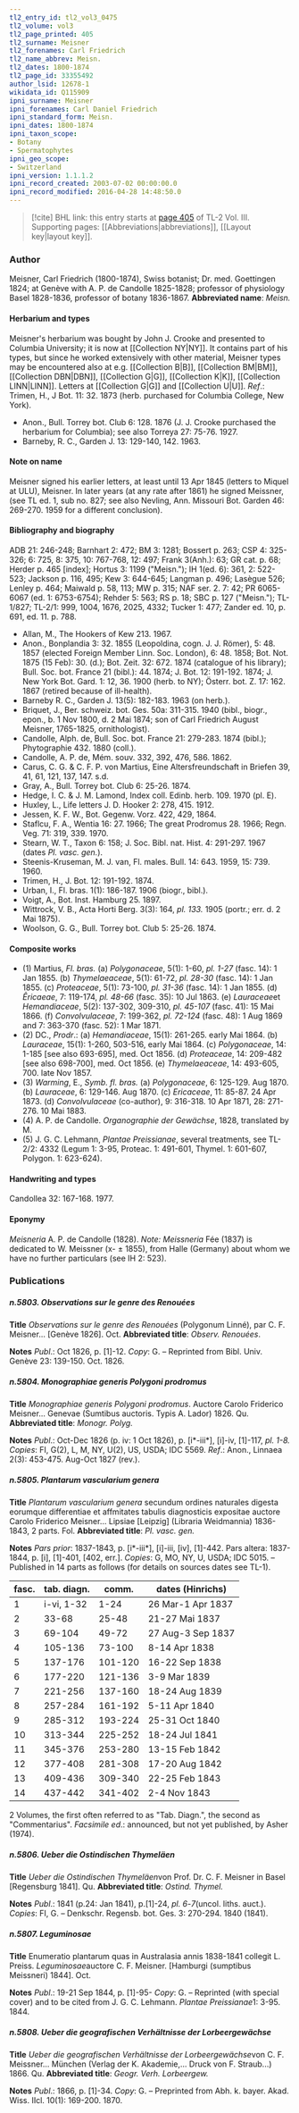 ```yaml
---
tl2_entry_id: tl2_vol3_0475
tl2_volume: vol3
tl2_page_printed: 405
tl2_surname: Meisner
tl2_forenames: Carl Friedrich
tl2_name_abbrev: Meisn.
tl2_dates: 1800-1874
tl2_page_id: 33355492
author_lsid: 12678-1
wikidata_id: Q115909
ipni_surname: Meisner
ipni_forenames: Carl Daniel Friedrich
ipni_standard_form: Meisn.
ipni_dates: 1800-1874
ipni_taxon_scope: 
- Botany
- Spermatophytes
ipni_geo_scope: 
- Switzerland
ipni_version: 1.1.1.2
ipni_record_created: 2003-07-02 00:00:00.0
ipni_record_modified: 2016-04-28 14:48:50.0
---
```



> [!cite] BHL link: this entry starts at [page 405](https://www.biodiversitylibrary.org/page/33355492) of TL-2 Vol. III.
> Supporting pages: [[Abbreviations|abbreviations]], [[Layout key|layout key]].

### Author

Meisner, Carl Friedrich (1800-1874), Swiss botanist; Dr. med. Goettingen 1824; at Genève with A. P. de Candolle 1825-1828; professor of physiology Basel 1828-1836, professor of botany 1836-1867. 
**Abbreviated name**: *Meisn.*

#### Herbarium and types

Meisner's herbarium was bought by John J. Crooke and presented to Columbia University; it is now at [[Collection NY|NY]]. It contains part of his types, but since he worked extensively with other material, Meisner types may be encountered also at e.g. [[Collection B|B]], [[Collection BM|BM]], [[Collection DBN|DBN]], [[Collection G|G]], [[Collection K|K]], [[Collection LINN|LINN]]. Letters at [[Collection G|G]] and [[Collection U|U]].
*Ref*.: Trimen, H., J Bot. 11: 32. 1873 (herb. purchased for Columbia College, New York).
- Anon., Bull. Torrey bot. Club 6: 128. 1876 (J. J. Crooke purchased the herbarium for Columbia); see also Torreya 27: 75-76. 1927.
- Barneby, R. C., Garden J. 13: 129-140, 142. 1963.

#### Note on name

Meisner signed his earlier letters, at least until 13 Apr 1845 (letters to Miquel at ULU), Meisner. In later years (at any rate after 1861) he signed Meissner, (see TL ed. 1, sub no. 827; see also Nevling, Ann. Missouri Bot. Garden 46: 269-270. 1959 for a different conclusion).

#### Bibliography and biography

ADB 21: 246-248; Barnhart 2: 472; BM 3: 1281; Bossert p. 263; CSP 4: 325-326; 6: 725, 8: 375, 10: 767-768, 12: 497; Frank 3(Anh.): 63; GR cat. p. 68; Herder p. 465 \[index\]; Hortus 3: 1199 ("Meisn."); IH 1(ed. 6): 361, 2: 522-523; Jackson p. 116, 495; Kew 3: 644-645; Langman p. 496; Lasègue 526; Lenley p. 464; Maiwald p. 58, 113; MW p. 315; NAF ser. 2. 7: 42; PR 6065-6067 (ed. 1: 6753-6754); Rehder 5: 563; RS p. 18; SBC p. 127 ("Meisn."); TL-1/827; TL-2/1: 999, 1004, 1676, 2025, 4332; Tucker 1: 477; Zander ed. 10, p. 691, ed. 11. p. 788.
- Allan, M., The Hookers of Kew 213. 1967.
- Anon., Bonplandia 3: 32. 1855 (Leopoldina, cogn. J. J. Römer), 5: 48. 1857 (elected Foreign Member Linn. Soc. London), 6: 48. 1858; Bot. Not. 1875 (15 Feb): 30. (d.); Bot. Zeit. 32: 672. 1874 (catalogue of his library); Bull. Soc. bot. France 21 (bibl.): 44. 1874; J. Bot. 12: 191-192. 1874; J. New York Bot. Gard. 1: 12, 36. 1900 (herb. to NY); Österr. bot. Z. 17: 162. 1867 (retired because of ill-health).
- Barneby R. C., Garden J. 13(5): 182-183. 1963 (on herb.).
- Briquet, J., Ber. schweiz. bot. Ges. 50a: 311-315. 1940 (bibl., biogr., epon., b. 1 Nov 1800, d. 2 Mai 1874; son of Carl Friedrich August Meisner, 1765-1825, ornithologist).
- Candolle, Alph. de, Bull. Soc. bot. France 21: 279-283. 1874 (bibl.); Phytographie 432. 1880 (coll.).
- Candolle, A. P. de, Mém. souv. 332, 392, 476, 586. 1862.
- Carus, C. G. & C. F. P. von Martius, Eine Altersfreundschaft in Briefen 39, 41, 61, 121, 137, 147. s.d.
- Gray, A., Bull. Torrey bot. Club 6: 25-26. 1874.
- Hedge, I. C. & J. M. Lamond, Index coll. Edinb. herb. 109. 1970 (pl. E).
- Huxley, L., Life letters J. D. Hooker 2: 278, 415. 1912.
- Jessen, K. F. W., Bot. Gegenw. Vorz. 422, 429, 1864.
- Staflcu, F. A., Wentia 16: 27. 1966; The great Prodromus 28. 1966; Regn. Veg. 71: 319, 339. 1970.
- Stearn, W. T., Taxon 6: 158; J. Soc. Bibl. nat. Hist. 4: 291-297. 1967 (dates *Pl. vasc. gen.*).
- Steenis-Kruseman, M. J. van, Fl. males. Bull. 14: 643. 1959, 15: 739. 1960.
- Trimen, H., J. Bot. 12: 191-192. 1874.
- Urban, I., Fl. bras. 1(1): 186-187. 1906 (biogr., bibl.).
- Voigt, A., Bot. Inst. Hamburg 25. 1897.
- Wittrock, V. B., Acta Horti Berg. 3(3): 164, *pl. 133.* 1905 (portr.; err. d. 2 Mai 1875).
- Woolson, G. G., Bull. Torrey bot. Club 5: 25-26. 1874.

#### Composite works

- (1) Martius, *Fl. bras.*
(a) *Polygonaceae*, 5(1): 1-60, *pl. 1-27* (fasc. 14): 1 Jan 1855.
(b) *Thymelaeaceae*, 5(1): 61-72, *pl. 28-30* (fasc. 14): 1 Jan 1855.
(c) *Proteaceae*, 5(1): 73-100, *pl. 31-36* (fasc. 14): 1 Jan 1855.
(d) *Êricaeae*, 7: 119-174, *pl. 48-66* (fasc. 35): 10 Jul 1863.
(e) *Lauraceae*et *Hemandiaceae*, 5(2): 137-302, 309-310, *pl. 45-107* (fasc. 41): 15 Mai 1866.
(f) *Convolvulaceae*, 7: 199-362, *pl. 72-124* (fasc. 48): 1 Aug 1869 and 7: 363-370 (fasc. 52): 1 Mar 1871.
- (2) DC., *Prodr*.:
(a) *Hemandiaceae*, 15(1): 261-265. early Mai 1864.
(b) *Lauraceae*, 15(1): 1-260, 503-516, early Mai 1864.
(c) *Polygonaceae*, 14: 1-185 \[see also 693-695\], med. Oct 1856.
(d) *Proteaceae*, 14: 209-482 \[see also 698-700\], med. Oct 1856.
(e) *Thymelaeaceae*, 14: 493-605, 700. late Nov 1857.
- (3) *Warming*, E., *Symb. fl. bras.*
(a) *Polygonaceae*, 6: 125-129. Aug 1870.
(b) *Lauraceae*, 6: 129-146. Aug 1870.
(c) *Ericaceae*, 11: 85-87. 24 Apr 1873.
(d) *Convolvulaceae* (co-author), 9: 316-318. 10 Apr 1871, 28: 271-276. 10 Mai 1883.
- (4) A. P. de Candolle. *Organographie der Gewächse*, 1828, translated by M.
- (5) J. G. C. Lehmann, *Plantae Preissianae*, several treatments, see TL-2/2: 4332 (Legum 1: 3-95, Proteac. 1: 491-601, Thymel. 1: 601-607, Polygon. 1: 623-624).

#### Handwriting and types

Candollea 32: 167-168. 1977.

#### Eponymy

*Meisneria* A. P. de Candolle (1828). *Note: Meissneria* Fée (1837) is dedicated to W. Meissner (x- ± 1855), from Halle (Germany) about whom we have no further particulars (see IH 2: 523).

### Publications

##### n.5803. Observations sur le genre des Renouées

**Title**
*Observations sur le genre des Renouées* (Polygonum Linné), par C. F. Meisner... \[Genève 1826\]. Oct.
**Abbreviated title**: *Observ. Renouées*.

**Notes**
*Publ*.: Oct 1826, p. \[1\]-12. *Copy*: G. – Reprinted from Bibl. Univ. Genève 23: 139-150. Oct. 1826.

##### n.5804. Monographiae generis Polygoni prodromus

**Title**
*Monographiae generis Polygoni prodromus*. Auctore Carolo Friderico Meisner... Genevae (Sumtibus auctoris. Typis A. Lador) 1826. Qu.
**Abbreviated title**: *Monogr. Polyg.*

**Notes**
*Publ*.: Oct-Dec 1826 (p. iv: 1 Oct 1826), p. \[i\*-iii\*\], \[i\]-iv, \[1\]-117, *pl. 1-8. Copies*: FI, G(2), L, M, NY, U(2), US, USDA; IDC 5569.
*Ref*.: Anon., Linnaea 2(3): 453-475. Aug-Oct 1827 (rev.).

##### n.5805. Plantarum vascularium genera

**Title**
*Plantarum vascularium genera* secundum ordines naturales digesta eorumque differentiae et affmitates tabulis diagnosticis expositae auctore Carolo Friderico Meisner... Lipsiae \[Leipzig\] (Libraria Weidmannia) 1836-1843, 2 parts. Fol.
**Abbreviated title**: *Pl. vasc. gen.*

**Notes**
*Pars prior*: 1837-1843, p. \[i\*-iii\*\], \[i\]-iii, \[iv\], \[1\]-442.
Pars altera: 1837-1844, p. \[i\], \[1\]-401, \[402, err.\].
*Copies*: G, MO, NY, U, USDA; IDC 5015. – Published in 14 parts as follows (for details on sources dates see TL-1).

|fasc.	|tab. diagn.	|comm.	|dates (Hinrichs)|
|---	|---	|---	|---	|
|1	|i-vi, 1-32	|1-24	|26 Mar-1 Apr 1837|
|2	|33-68	|25-48	|21-27 Mai 1837|
|3	|69-104	|49-72	|27 Aug-3 Sep 1837|
|4	|105-136	|73-100	|8-14 Apr 1838|
|5	|137-176	|101-120	|16-22 Sep 1838|
|6	|177-220	|121-136	|3-9 Mar 1839|
|7	|221-256	|137-160	|18-24 Aug 1839|
|8	|257-284	|161-192	|5-11 Apr 1840|
|9	|285-312	|193-224	|25-31 Oct 1840|
|10	|313-344	|225-252	|18-24 Jul 1841|
|11	|345-376	|253-280	|13-15 Feb 1842|
|12	|377-408	|281-308	|17-20 Aug 1842|
|13	|409-436	|309-340	|22-25 Feb 1843|
|14	|437-442	|341-402	|2-4 Nov 1843|

2 Volumes, the first often referred to as "Tab. Diagn.", the second as "Commentarius".
*Facsimile ed*.: announced, but not yet published, by Asher (1974).

##### n.5806. Ueber die Ostindischen Thymeläen

**Title**
*Ueber die Ostindischen Thymeläen*von Prof. Dr. C. F. Meisner in Basel \[Regensburg 1841\]. Qu.
**Abbreviated title**: *Ostind. Thymel.*

**Notes**
*Publ*.: 1841 (p.24: Jan 1841), p.\[1\]-24, *pl. 6*-*7*(uncol. liths. auct.). *Copies*: FI, G. – Denkschr. Regensb. bot. Ges. 3: 270-294. 1840 (1841).

##### n.5807. Leguminosae

**Title**
Enumeratio plantarum quas in Australasia annis 1838-1841 collegit L. Preiss. *Leguminosae*auctore C. F. Meisner. \[Hamburgi (sumptibus Meissneri) 1844\]. Oct.

**Notes**
*Publ*.: 19-21 Sep 1844, p. \[1\]-95- *Copy*: G. – Reprinted (with special cover) and to be cited from J. G. C. Lehmann. *Plantae Preissianae*1: 3-95. 1844.

##### n.5808. Ueber die geografischen Verhältnisse der Lorbeergewächse

**Title**
*Ueber die geografischen Verhältnisse der Lorbeergewächse*von C. F. Meissner... München (Verlag der K. Akademie,... Druck von F. Straub...) 1866. Qu.
**Abbreviated title**: *Geogr. Verh. Lorbeergew.*

**Notes**
*Publ*.: 1866, p. \[1\]-34. *Copy*: G. – Preprinted from Abh. k. bayer. Akad. Wiss. IIcl. 10(1): 169-200. 1870.

